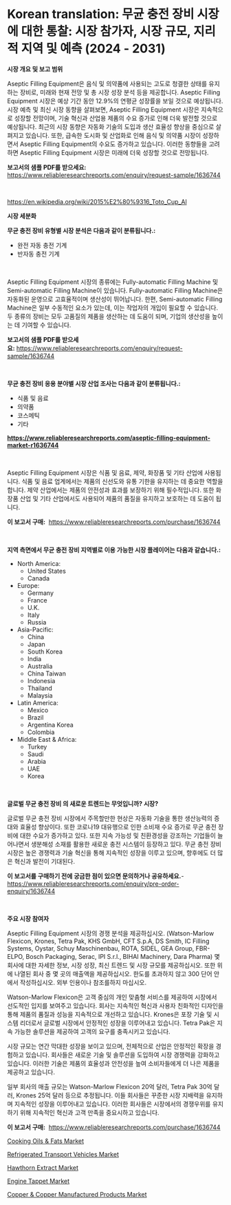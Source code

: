 <p><h1>Korean translation: 무균 충전 장비 시장에 대한 통찰: 시장 참가자, 시장 규모, 지리적 지역 및 예측 (2024 - 2031)</h1></p><p><strong>시장 개요 및 보고 범위</strong></p>
<p><p>Aseptic Filling Equipment은 음식 및 의약품에 사용되는 고도로 청결한 상태를 유지하는 장비로, 미래와 현재 전망 및 총 시장 성장 분석 등을 제공합니다. Aseptic Filling Equipment 시장은 예상 기간 동안 12.9%의 연평균 성장률을 보일 것으로 예상됩니다. 시장 예측 및 최신 시장 동향을 살펴보면, Aseptic Filling Equipment 시장은 지속적으로 성장할 전망이며, 기술 혁신과 산업용 제품의 수요 증가로 인해 더욱 발전할 것으로 예상됩니다. 최근의 시장 동향은 자동화 기술의 도입과 생산 효율성 향상을 중심으로 살펴지고 있습니다. 또한, 급속한 도시화 및 산업화로 인해 음식 및 의약품 시장이 성장하면서 Aseptic Filling Equipment의 수요도 증가하고 있습니다. 이러한 동향들을 고려하면 Aseptic Filling Equipment 시장은 미래에 더욱 성장할 것으로 전망됩니다.</p></p>
<p><strong>보고서의 샘플 PDF를 받으세요:</strong> <a href="https://www.reliableresearchreports.com/enquiry/request-sample/1636744">https://www.reliableresearchreports.com/enquiry/request-sample/1636744</a></p>
<p>&nbsp;</p>
<p><a href="https://en.wikipedia.org/wiki/2015%E2%80%9316_Toto_Cup_Al">https://en.wikipedia.org/wiki/2015%E2%80%9316_Toto_Cup_Al</a></p>
<p><strong>시장 세분화</strong></p>
<p><strong>무균 충전 장비 유형별 시장 분석은 다음과 같이 분류됩니다.:</strong></p>
<p><ul><li>완전 자동 충전 기계</li><li>반자동 충전 기계</li></ul></p>
<p>&nbsp;</p>
<p><p>Aseptic Filling Equipment 시장의 종류에는 Fully-automatic Filling Machine 및 Semi-automatic Filling Machine이 있습니다. Fully-automatic Filling Machine은 자동화된 운영으로 고효율적이며 생산성이 뛰어납니다. 한편, Semi-automatic Filling Machine은 일부 수동적인 요소가 있는데, 이는 작업자의 개입이 필요할 수 있습니다. 두 종류의 장비는 모두 고품질의 제품을 생산하는 데 도움이 되며, 기업의 생산성을 높이는 데 기여할 수 있습니다.</p></p>
<p><strong>보고서의 샘플 PDF를 받으세요:</strong>&nbsp;<a href="https://www.reliableresearchreports.com/enquiry/request-sample/1636744">https://www.reliableresearchreports.com/enquiry/request-sample/1636744</a></p>
<p>&nbsp;</p>
<p><strong> 무균 충전 장비 응용 분야별 시장 산업 조사는 다음과 같이 분류됩니다.:</strong></p>
<p><ul><li>식품 및 음료</li><li>의약품</li><li>코스메틱</li><li>기타</li></ul></p>
<p><strong><a href="https://www.reliableresearchreports.com/aseptic-filling-equipment-market-r1636744">https://www.reliableresearchreports.com/aseptic-filling-equipment-market-r1636744</a></strong></p>
<p>&nbsp;</p>
<p><p>Aseptic Filling Equipment 시장은 식품 및 음료, 제약, 화장품 및 기타 산업에 사용됩니다. 식품 및 음료 업계에서는 제품의 신선도와 유통 기한을 유지하는 데 중요한 역할을 합니다. 제약 산업에서는 제품의 안전성과 효과를 보장하기 위해 필수적입니다. 또한 화장품 산업 및 기타 산업에서도 사용되어 제품의 품질을 유지하고 보호하는 데 도움이 됩니다.</p></p>
<p><strong>이 보고서 구매:</strong>&nbsp; <a href="https://www.reliableresearchreports.com/purchase/1636744">https://www.reliableresearchreports.com/purchase/1636744</a></p>
<p>&nbsp;</p>
<p><strong>지역 측면에서 무균 충전 장비 지역별로 이용 가능한 시장 플레이어는 다음과 같습니다.:</strong></p>
<p><ul>
    <li>
        North America:
        <ul>
            <li>United States</li>
            <li>Canada</li>
        </ul>
    </li>
    <li>
        Europe:
        <ul>
            <li>Germany</li>
            <li>France</li>
            <li>U.K.</li>
            <li>Italy</li>
            <li>Russia</li>
        </ul>
    </li>
    <li>
        Asia-Pacific:
        <ul>
            <li>China</li>
            <li>Japan</li>
            <li>South Korea</li>
            <li>India</li>
            <li>Australia</li>
            <li>China Taiwan</li>
            <li>Indonesia</li>
            <li>Thailand</li>
            <li>Malaysia</li>
        </ul>
    </li>
    <li>
        Latin America:
        <ul>
            <li>Mexico</li>
            <li>Brazil</li>
            <li>Argentina Korea</li>
            <li>Colombia</li>
        </ul>
    </li>
    <li>
        Middle East & Africa:
        <ul>
            <li>Turkey</li>
            <li>Saudi</li>
            <li>Arabia</li>
            <li>UAE</li>
            <li>Korea</li>
        </ul>
    </li>
    </ul></p>
<p>&nbsp;</p>
<p><strong>글로벌 무균 충전 장비 의 새로운 트렌드는 무엇입니까? 시장?</strong></p>
<p><p>글로벌 무균 충전 장비 시장에서 주목할만한 현상은 자동화 기술을 통한 생산능력의 증대와 효율성 향상이다. 또한 코로나19 대유행으로 인한 소비재 수요 증가로 무균 충전 장비에 대한 수요가 증가하고 있다. 또한 지속 가능성 및 친환경성을 강조하는 기업들이 늘어나면서 생분해성 소재를 활용한 새로운 충전 시스템이 등장하고 있다. 무균 충전 장비 시장은 높은 경쟁력과 기술 혁신을 통해 지속적인 성장을 이루고 있으며, 향후에도 더 많은 혁신과 발전이 기대된다.</p></p>
<p><strong>이 보고서를 구매하기 전에 궁금한 점이 있으면 문의하거나 공유하세요.</strong>- <a href="https://www.reliableresearchreports.com/enquiry/pre-order-enquiry/1636744">https://www.reliableresearchreports.com/enquiry/pre-order-enquiry/1636744</a></p>
<p>&nbsp;</p>
<p><strong>주요 시장 참여자</strong></p>
<p><p>Aseptic Filling Equipment 시장의 경쟁 분석을 제공하십시오. (Watson-Marlow Flexicon, Krones, Tetra Pak, KHS GmbH, CFT S.p.A, DS Smith, IC Filling Systems, Oystar, Schuy Maschinenbau, ROTA, SIDEL, GEA Group, FBR-ELPO, Bosch Packaging, Serac, IPI S.r.l., BIHAI Machinery, Dara Pharma) 몇 회사에 대한 자세한 정보, 시장 성장, 최신 트렌드 및 시장 규모를 제공하십시오. 또한 위에 나열된 회사 중 몇 곳의 매출액을 제공하십시오. 한도를 초과하지 않고 300 단어 안에서 작성하십시오. 외부 인용이나 참조를하지 마십시오.</p><p>Watson-Marlow Flexicon은 고객 중심의 개인 맞춤형 서비스를 제공하여 시장에서 선도적인 입지를 보여주고 있습니다. 회사는 지속적인 혁신과 사용자 친화적인 디자인을 통해 제품의 품질과 성능을 지속적으로 개선하고 있습니다. Krones은 포장 기술 및 시스템 리더로서 글로벌 시장에서 안정적인 성장을 이루어내고 있습니다. Tetra Pak은 지속 가능한 솔루션을 제공하여 고객의 요구를 충족시키고 있습니다.</p><p>시장 규모는 연간 막대한 성장을 보이고 있으며, 전체적으로 산업은 안정적인 확장을 경험하고 있습니다. 회사들은 새로운 기술 및 솔루션을 도입하여 시장 경쟁력을 강화하고 있습니다. 이러한 기술은 제품의 효율성과 안전성을 높여 소비자들에게 더 나은 제품을 제공하고 있습니다.</p><p>일부 회사의 매출 규모는 Watson-Marlow Flexicon 20억 달러, Tetra Pak 30억 달러, Krones 25억 달러 등으로 추정됩니다. 이들 회사들은 꾸준한 시장 지배력을 유지하며 지속적인 성장을 이루어내고 있습니다. 이러한 회사들은 시장에서의 경쟁우위를 유지하기 위해 지속적인 혁신과 고객 만족을 중요시하고 있습니다.</p></p>
<p><strong>이 보고서 구매:</strong>&nbsp;&nbsp;<a href="https://www.reliableresearchreports.com/purchase/1636744">https://www.reliableresearchreports.com/purchase/1636744</a></p>
<p><p><a href="https://github.com/sarabits412/Market-Research-Report-List-1/blob/main/cooking-oils-fats-market.md">Cooking Oils & Fats Market</a></p><p><a href="https://medium.com/@liam.mcgrath5645/refrigerated-transport-vehicles-market-outlook-complete-industry-analysis-2024-to-2031-bdc4df99a47d">Refrigerated Transport Vehicles Market</a></p><p><a href="https://issuu.com/reportprime-2/docs/hawthorn-extract-market-size-2030.pptx">Hawthorn Extract Market</a></p><p><a href="https://medium.com/@samantha.welch56767/engine-tappet-market-size-share-trends-analysis-report-by-product-flat-tappet-roller-tappet-3de402ed6487">Engine Tappet Market</a></p><p><a href="https://github.com/DaveBlock08/Market-Research-Report-List-1/blob/main/copper-copper-manufactured-products-market.md">Copper & Copper Manufactured Products Market</a></p></p>